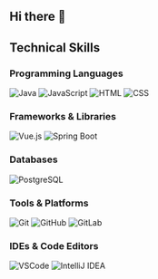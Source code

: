 ## Hi there 👋

## Technical Skills


### Programming Languages
![Java](https://img.shields.io/badge/-Java-blue?style=flat&logo=java)
![JavaScript](https://img.shields.io/badge/-JavaScript-yellow?style=flat&logo=javascript)
![HTML](https://img.shields.io/badge/-HTML-E34F26?style=flat&logo=html5)
![CSS](https://img.shields.io/badge/-CSS-1572B6?style=flat&logo=css3)


### Frameworks & Libraries
![Vue.js](https://img.shields.io/badge/-Vue.js-4FC08D?style=flat&logo=vue.js)
![Spring Boot](https://img.shields.io/badge/-Spring%20Boot-6DB33F?style=flat&logo=springboot)

### Databases
![PostgreSQL](https://img.shields.io/badge/-PostgreSQL-4169E1?style=flat&logo=postgresql)

### Tools & Platforms
![Git](https://img.shields.io/badge/-Git-F05032?style=flat&logo=git)
![GitHub](https://img.shields.io/badge/-GitHub-181717?style=flat&logo=github)
![GitLab](https://img.shields.io/badge/-GitLab-FCA121?style=flat&logo=gitlab)

### IDEs & Code Editors
![VSCode](https://img.shields.io/badge/-VS%20Code-007ACC?style=flat&logo=visualstudiocode)
![IntelliJ IDEA](https://img.shields.io/badge/-IntelliJ%20IDEA-000000?style=flat&logo=intellijidea)

<!--
**JT0255113/JT0255113** is a ✨ _special_ ✨ repository because its `README.md` (this file) appears on your GitHub profile.

Here are some ideas to get you started:

- 🔭 I’m currently working on ...
- 🌱 I’m currently learning ...
- 👯 I’m looking to collaborate on ...
- 🤔 I’m looking for help with ...
- 💬 Ask me about ...
- 📫 How to reach me: ...
- 😄 Pronouns: ...
- ⚡ Fun fact: ...
-->

